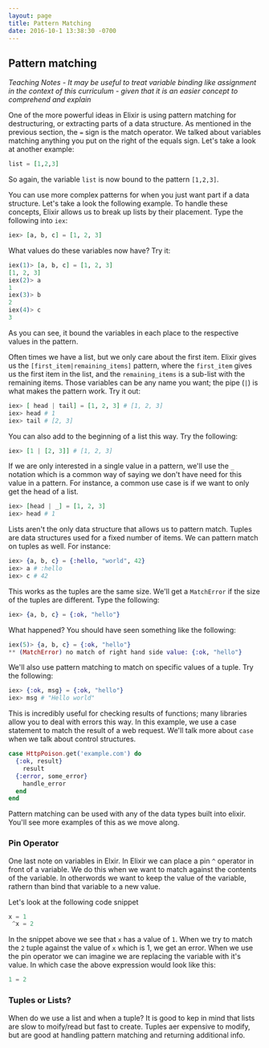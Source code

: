 ```yaml
---
layout: page
title: Pattern Matching
date: 2016-10-1 13:38:30 -0700
---
```



## Pattern matching

_Teaching Notes  - It may be useful to treat variable binding like assignment in the context of this curriculum - given that it is an easier concept to comprehend and explain_


One of the more powerful ideas in Elixir is using pattern matching for destructuring, or extracting parts of a data structure. As mentioned in the previous section, the `=` sign is the match operator. We talked about variables matching anything you put on the right of the equals sign. Let's take a look at another example:

```elixir
list = [1,2,3]
```
So again, the variable `list` is now bound to the pattern `[1,2,3]`.

You can use more complex patterns for when you just want part if a data structure. Let's take a look the following example. To handle these concepts, Elixir allows us to break up lists by their placement. Type the following into `iex`:

```elixir
iex> [a, b, c] = [1, 2, 3]
```
What values do these variables now have? Try it:

```elixir
iex(1)> [a, b, c] = [1, 2, 3]
[1, 2, 3]
iex(2)> a
1
iex(3)> b
2
iex(4)> c
3
```

As you can see, it bound the variables in each place to the respective values in the pattern.

Often times we have a list, but we only care about the first item. Elixir gives us the `[first_item|remaining_items]` pattern, where the `first_item` gives us the first item in the list, and the `remaining_items` is a sub-list with the remaining items. Those variables can be any name you want; the pipe (`|`) is what makes the pattern work. Try it out:

```elixir
iex> [ head | tail] = [1, 2, 3] # [1, 2, 3]
iex> head # 1
iex> tail # [2, 3]
```

You can also add to the beginning of a list this way. Try the following:

```elixir
iex> [1 | [2, 3]] # [1, 2, 3]
```

If we are only interested in a single value in a pattern, we'll use the `_` notation which is a common way of saying we don't have need for this value in a pattern. For instance, a common use case is if we want to only get the head of a list.

```elixir
iex> [head | _] = [1, 2, 3]
iex> head # 1
```

Lists aren't the only data structure that allows us to pattern match. Tuples are data structures used for a fixed number of items. We can pattern match on tuples as well. For instance:

```elixir
iex> {a, b, c} = {:hello, "world", 42}
iex> a # :hello
iex> c # 42
```

This works as the tuples are the same size. We'll get a `MatchError` if the size of the tuples are different. Type the following:

```elixir
iex> {a, b, c} = {:ok, "hello"}
```

What happened? You should have seen something like the following:

```elixir
iex(5)> {a, b, c} = {:ok, "hello"}
** (MatchError) no match of right hand side value: {:ok, "hello"}
```

We'll also use pattern matching to match on specific values of a tuple. Try the following:

```elixir
iex> {:ok, msg} = {:ok, "hello"}
iex> msg # "Hello world"
```
This is incredibly useful for checking results of functions; many libraries allow you to deal with errors this way. In this example, we use a case statement to match the result of a web request. We'll talk more about `case` when we talk about control structures.

```elixir
case HttpPoison.get('example.com') do
  {:ok, result}
    result
  {:error, some_error}
    handle_error
  end
end
```

Pattern matching can be used with any of the data types built into elixir. You'll see more examples of this as we move along.

### Pin Operator

One last note on variables in Elxir. In Elixir we can place a pin `^` operator in front of a variable. We do this when we want to match against the contents of the variable. In otherwords we want to keep the value of the variable, rathern than bind that variable to a new value.

Let's look at the following code snippet 

```elixir
x = 1
 ^x = 2
```

In the snippet above we see that `x` has a value of `1`. When we try to match the `2` tuple against the value of `x` which is 1, we get an error. When we use the pin operator we can imagine we are replacing the variable with it's value. In which case the above expression would look like this:

```elixir
1 = 2
```

### Tuples or Lists?

When do we use a list and when a tuple? It is good to kep in mind that lists are slow to moify/read but fast to create. Tuples aer expensive to modify, but are good at handling pattern matching and returning additional info.


